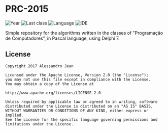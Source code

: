 # PRC-2015
![Year](https://img.shields.io/badge/year-2015-blue.svg) ![Last class](https://img.shields.io/badge/last_class-2015.10.09-green.svg) ![Language](https://img.shields.io/badge/language-Pascal-yellow.svg) ![IDE](https://img.shields.io/badge/IDE-Delphi_7-orange.svg)

Simple repository for the algorithms written in the classes of "Programação de Computadores", in Pascal language, using Delphi 7.

## License

    Copyright 2017 Alessandro Jean

    Licensed under the Apache License, Version 2.0 (the "License");
    you may not use this file except in compliance with the License.
    You may obtain a copy of the License at

    http://www.apache.org/licenses/LICENSE-2.0

    Unless required by applicable law or agreed to in writing, software
    distributed under the License is distributed on an "AS IS" BASIS,
    WITHOUT WARRANTIES OR CONDITIONS OF ANY KIND, either express or implied.
    See the License for the specific language governing permissions and
    limitations under the License.
